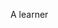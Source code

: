 A learner

<!---
cloudchexx/cloudchexx is a ✨ special ✨ repository because its `README.md` (this file) appears on your GitHub profile.
You can click the Preview link to take a look at your changes.
--->
